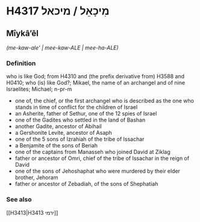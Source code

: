 # H4317 מִיכָאֵל / מיכאל

## Mîykâʼêl

_(me-kaw-ale' | mee-kaw-ALE | mee-ha-ALE)_

### Definition

who is like God; from H4310 and (the prefix derivative from) H3588 and H0410; who (is) like God?; Mikael, the name of an archangel and of nine Israelites; Michael; n-pr-m

- one of, the chief, or the first archangel who is described as the one who stands in time of conflict for the children of Israel
- an Asherite, father of Sethur, one of the 12 spies of Israel
- one of the Gadites who settled in the land of Bashan
- another Gadite, ancestor of Abihail
- a Gershonite Levite, ancestor of Asaph
- one of the 5 sons of Izrahiah of the tribe of Issachar
- a Benjamite of the sons of Beriah
- one of the captains from Manasseh who joined David at Ziklag
- father or ancestor of Omri, chief of the tribe of Issachar in the reign of David
- one of the sons of Jehoshaphat who were murdered by their elder brother, Jehoram
- father or ancestor of Zebadiah, of the sons of Shephatiah

### See also

[[H3413|H3413 ירמי]]

